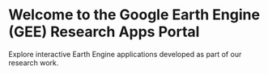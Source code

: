 # Welcome to the Google Earth Engine (GEE) Research Apps Portal

Explore interactive Earth Engine applications developed as part of our research work.
